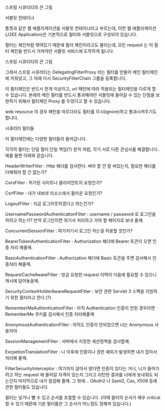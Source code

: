 스프링 시큐리티의 큰 그림

서블릿 컨테이너

톰켓과 같은 웹 애플리케이션을 서블릿 컨테이너라고 부르는데, 이런 웹 애플리케이션(J2EE Application)은 기본적으로 필터와 서블릿으로 구성되어 있습니다.



필터는 체인처럼 엮여있기 때문에 필터 체인이라고도 불리는데, 모든 request 는 이 필터 체인을 반드시 거쳐야만 서블릿 서비스에 도착하게 됩니다.


스프링 시큐리티의 큰 그림

그래서 스프링 시큐리티는 DelegatingFilterProxy 라는 필터를 만들어 메인 필터체인에 끼워넣고, 그 아래 다시 SecurityFilterChain 그룹을 등록합니다.




이 필터체인은 반드시 한개 이상이고, url 패턴에 따라 적용되는 필터체인을 다르게 할 수 있습니다. 본래의 메인 필터를 반드시 통과해야만 서블릿에 들어갈 수 있는 단점을 보완하기 위해서 필터체인 Proxy 를 두었다고 할 수 있습니다.


web resource 의 경우 패턴을 따르더라도 필터를 무시(ignore)하고 통과시켜주기도 합니다.



시큐리티 필터들

이 필터체인에는 다양한 필터들이 들어갑니다.



각각의 필터는 단일 필터 단일 책임(?) 원칙 처럼, 각기 서로 다른 관심사를 해결합니다.. 예를 들면 아래와 같습니다.


HeaderWriterFilter : Http 해더를 검사한다. 써야 할 건 잘 써있는지, 필요한 해더를 더해줘야 할 건 없는가?

CorsFilter : 허가된 사이트나 클라이언트의 요청인가?

CsrfFilter : 내가 내보낸 리소스에서 올라온 요청인가?

LogoutFilter : 지금 로그아웃하겠다고 하는건가?

UsernamePasswordAuthenticationFilter : username / password 로 로그인을 하려고 하는가? 만약 로그인이면 여기서 처리하고 가야 할 페이지로 보내 줄께.

ConcurrentSessionFilter : 여거저기서 로그인 하는걸 허용할 것인가?

BearerTokenAuthenticationFilter : Authorization 해더에 Bearer 토큰이 오면 인증 처리 해줄께.

BasicAuthenticationFilter : Authorization 해더에 Basic 토큰을 주면 검사해서 인증처리 해줄께.

RequestCacheAwareFilter : 방금 요청한 request 이력이 다음에 필요할 수 있으니 캐시에 담아놓을께.

SecurityContextHolderAwareRequestFilter : 보안 관련 Servlet 3 스펙을 지원하기 위한 필터라고 한다.(?)

RememberMeAuthenticationFilter : 아직 Authentication 인증이 안된 경우라면 RememberMe 쿠키를 검사해서 인증 처리해줄께

AnonymousAuthenticationFilter : 아직도 인증이 안되었으면 너는 Anonymous 사용자야

SessionManagementFilter : 서버에서 지정한 세션정책을 검사할께.

ExcpetionTranslationFilter : 나 이후에 인증이나 권한 예외가 발생하면 내가 잡아서 처리해 줄께.

FilterSecurityInterceptor : 여기까지 살아서 왔다면 인증이 있다는 거니, 니가 들어가려고 하는 request 에 들어갈 자격이 있는지 그리고 리턴한 결과를 너에게 보내줘도 되는건지 마지막으로 내가 점검해 줄께.
그 밖에... OAuth2 나 Saml2, Cas, X509 등에 관한 필터들도 있습니다.


필터는 넣거나 뺄 수 있고 순서를 조절할 수 있습니다. (이때 필터의 순서가 매우 critical 할 수 있기 때문에 기본 필터들은 그 순서가 어느정도 정해져 있습니다.)